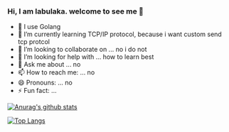 ### Hi, I am labulaka. welcome to see me 👋

<!--
**labulaka521/labulaka521** is a ✨ _special_ ✨ repository because its `README.md` (this file) appears on your GitHub profile.

Here are some ideas to get you started:

-->


- 🔭 I use Golang
- 🌱 I’m currently learning TCP/IP protocol, because i want custom send tcp protcol
- 👯 I’m looking to collaborate on ...
     no i do not
- 🤔 I’m looking for help with ...
     how to learn best
- 💬 Ask me about ...
     no
- 📫 How to reach me: ...
     no
- 😄 Pronouns: ...
     no
- ⚡ Fun fact: ...

[![Anurag's github stats](https://github-readme-stats.vercel.app/api?username=labulaka521&show_icons=true&theme=radical)](https://github.com/labulaka521/labulaka521)

[![Top Langs](https://github-readme-stats.vercel.app/api/top-langs/?username=labulaka521)](https://github.com/anuraghazra/github-readme-stats)

